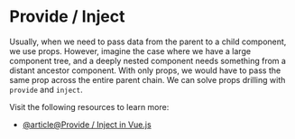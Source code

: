 # Provide / Inject

Usually, when we need to pass data from the parent to a child component, we use props. However, imagine the case where we have a large component tree, and a deeply nested component needs something from a distant ancestor component. With only props, we would have to pass the same prop across the entire parent chain. We can solve props drilling with `provide` and `inject`.

Visit the following resources to learn more:

- [@article@Provide / Inject in Vue.js](https://vuejs.org/guide/components/provide-inject.html)
